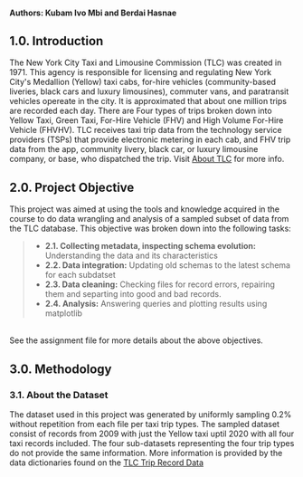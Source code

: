 
#### Authors: Kubam Ivo Mbi and Berdai Hasnae
## 1.0. Introduction
The New York City Taxi and Limousine Commission (TLC) was created in 1971. This agency is responsible for licensing and regulating New York City's Medallion (Yellow) taxi cabs, for-hire vehicles (community-based liveries, black cars and luxury limousines), commuter vans, and paratransit vehicles opereate in the city. It is approximated that about one million trips are recorded each day. There are Four types of trips broken down into Yellow Taxi, Green Taxi, For-Hire Vehicle (FHV) and High Volume For-Hire Vehicle (FHVHV). TLC receives taxi trip data from the technology service providers (TSPs) that provide electronic metering in each cab, and FHV trip data from the app, community livery, black car, or luxury limousine company, or base, who dispatched the trip. Visit [About TLC](https://www1.nyc.gov/site/tlc/about/about-tlc.page) for more info. 
## 2.0. Project Objective
This project was aimed at using the tools and knowledge acquired in the course to do data wrangling and analysis of a sampled subset of data from the TLC database. This objective was broken down into the following tasks:<br>
> - **2.1. Collecting metadata, inspecting schema evolution:** Understanding the data and its characteristics
> - **2.2. Data integration:** Updating old schemas to the latest schema for each subdatset
> - **2.3. Data cleaning:** Checking files for record errors, repairing them and separting into good and bad records.
> - **2.4. Analysis:** Answering queries and plotting results using matplotlib

<br>See the assignment file for more details about the above objectives. 
## 3.0. Methodology
### 3.1. About the Dataset
The dataset used in this project was generated by uniformly sampling 0.2\% without repetition from each file per taxi trip types. The sampled dataset consist of records from 2009 with just the Yellow taxi uptil 2020 with all four taxi records included. The four sub-datasets representing the four trip types do not provide the same information. More information is provided by the data dictionaries found on the [TLC Trip Record Data](https://www1.nyc.gov/site/tlc/about/tlc-trip-record-data.page) 

